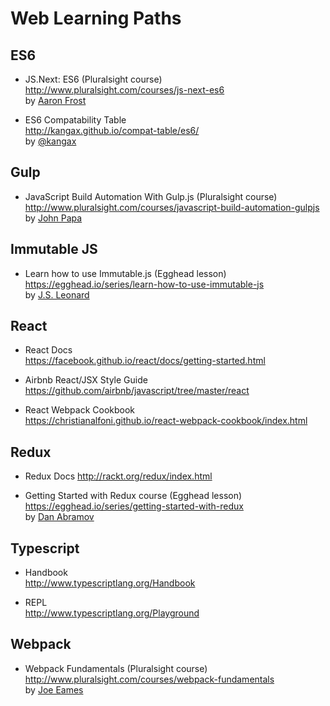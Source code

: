# Web Learning Paths

## ES6

- JS.Next: ES6 (Pluralsight course) <br>
  http://www.pluralsight.com/courses/js-next-es6 <br>
  by <a href="https://twitter.com/js_dev">Aaron Frost</a>

- ES6 Compatability Table <br>
  http://kangax.github.io/compat-table/es6/ <br>
  by <a href="https://twitter.com/kangax">@kangax</a>

## Gulp

- JavaScript Build Automation With Gulp.js (Pluralsight course) <br>
  http://www.pluralsight.com/courses/javascript-build-automation-gulpjs <br>
  by <a href="http://twitter.com/john_papa">John Papa</a>

## Immutable JS

- Learn how to use Immutable.js (Egghead lesson) <br>
  https://egghead.io/series/learn-how-to-use-immutable-js <br>
  by <a href="https://twitter.com/jslauthor">J.S. Leonard</a>

## React

- React Docs <br>
  https://facebook.github.io/react/docs/getting-started.html

- Airbnb React/JSX Style Guide <br>
  https://github.com/airbnb/javascript/tree/master/react
  
- React Webpack Cookbook <br>
  https://christianalfoni.github.io/react-webpack-cookbook/index.html

## Redux

- Redux Docs
  http://rackt.org/redux/index.html

- Getting Started with Redux course (Egghead lesson) <br>
  https://egghead.io/series/getting-started-with-redux <br>
  by <a href="https://twitter.com/dan_abramov">Dan Abramov</a> 

## Typescript

- Handbook <br>
  http://www.typescriptlang.org/Handbook
 
- REPL <br>
  http://www.typescriptlang.org/Playground

## Webpack

- Webpack Fundamentals (Pluralsight course) <br> 
  http://www.pluralsight.com/courses/webpack-fundamentals <br>
  by <a href="http://twitter.com/josepheames">Joe Eames</a>

